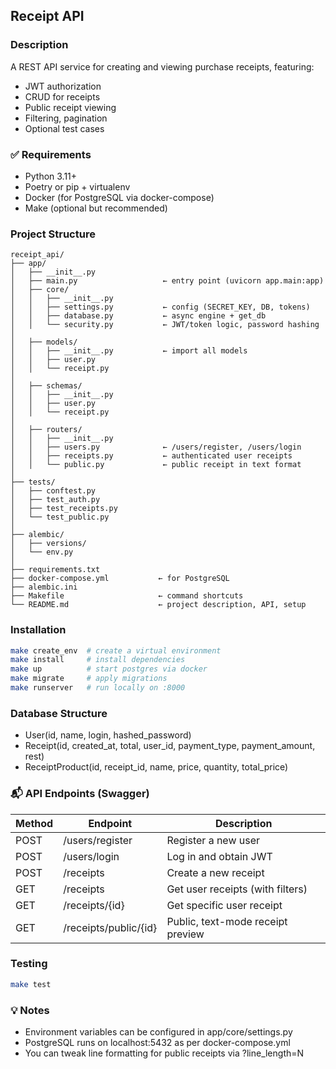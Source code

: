 ## Receipt API

### Description
A REST API service for creating and viewing purchase receipts, featuring:
- JWT authorization
- CRUD for receipts
- Public receipt viewing
- Filtering, pagination
- Optional test cases

### ✅ Requirements

- Python 3.11+
- Poetry or pip + virtualenv
- Docker (for PostgreSQL via docker-compose)
- Make (optional but recommended)

### Project Structure
```
receipt_api/
├── app/
│   ├── __init__.py
│   ├── main.py                   ← entry point (uvicorn app.main:app)
│   ├── core/
│   │   ├── __init__.py
│   │   ├── settings.py           ← config (SECRET_KEY, DB, tokens)
│   │   ├── database.py           ← async engine + get_db
│   │   └── security.py           ← JWT/token logic, password hashing
│
│   ├── models/
│   │   ├── __init__.py           ← import all models
│   │   ├── user.py
│   │   └── receipt.py
│
│   ├── schemas/
│   │   ├── __init__.py
│   │   ├── user.py
│   │   └── receipt.py
│
│   ├── routers/
│   │   ├── __init__.py
│   │   ├── users.py              ← /users/register, /users/login
│   │   ├── receipts.py           ← authenticated user receipts
│   │   └── public.py             ← public receipt in text format
│
├── tests/
│   ├── conftest.py
│   ├── test_auth.py
│   ├── test_receipts.py
│   └── test_public.py
│
├── alembic/
│   ├── versions/
│   └── env.py
│
├── requirements.txt
├── docker-compose.yml           ← for PostgreSQL
├── alembic.ini
├── Makefile                     ← command shortcuts
└── README.md                    ← project description, API, setup
```

### Installation

```bash
make create_env  # create a virtual environment
make install     # install dependencies
make up          # start postgres via docker
make migrate     # apply migrations
make runserver   # run locally on :8000
```

### Database Structure

- User(id, name, login, hashed_password)
- Receipt(id, created_at, total, user_id, payment_type, payment_amount, rest)
- ReceiptProduct(id, receipt_id, name, price, quantity, total_price)

### 📬 API Endpoints (Swagger)

Method | Endpoint                 | Description
-------|--------------------------|------------------------------
POST   | /users/register          | Register a new user
POST   | /users/login             | Log in and obtain JWT
POST   | /receipts                | Create a new receipt
GET    | /receipts                | Get user receipts (with filters)
GET    | /receipts/{id}           | Get specific user receipt
GET    | /receipts/public/{id}    | Public, text-mode receipt preview

### Testing
```bash
make test
```

### 💡 Notes

- Environment variables can be configured in app/core/settings.py
- PostgreSQL runs on localhost:5432 as per docker-compose.yml
- You can tweak line formatting for public receipts via ?line_length=N
